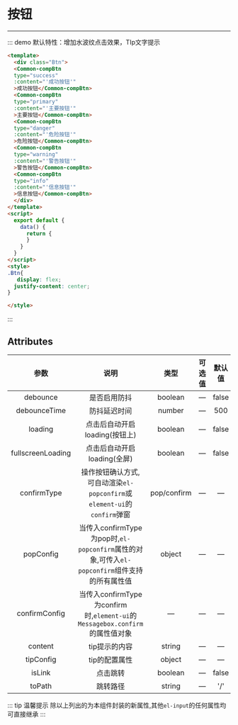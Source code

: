 # 按钮
---
::: demo 默认特性：增加水波纹点击效果，TIp文字提示
```html
<template>
  <div class="Btn">
  <Common-compBtn
  type="success"
  :content="'成功按钮'"
  >成功按钮</Common-compBtn>
  <Common-compBtn
  type="primary"
  :content="'主要按钮'"
  >主要按钮</Common-compBtn>
  <Common-compBtn
  type="danger"
  :content="'危险按钮'"
  >危险按钮</Common-compBtn>
  <Common-compBtn
  type="warning"
  :content="'警告按钮'"
  >警告按钮</Common-compBtn>
  <Common-compBtn
  type="info"
  :content="'信息按钮'"
  >信息按钮</Common-compBtn>
  </div>
</template>
<script>
  export default {
    data() {
      return {
      }
    }
  }
</script>
<style>
.Btn{
   display: flex;
  justify-content: center;
}

</style>
```
:::

## Attributes

| 参数          | 说明            | 类型            | 可选值 | 默认值 |
|:-----------:  |:--------------: |:--------------: |:--------------------: |:------: |
| debounce    | 是否启用防抖 | boolean    | — | false |
| debounceTime | 防抖延迟时间 | number | — | 500 |
| loading | 点击后自动开启loading(按钮上) | boolean | — | false |
| fullscreenLoading | 点击后自动开启loading(全屏) | boolean |       —       | false |
| confirmType | 操作按钮确认方式,可自动渲染`el-popconfirm`或`element-ui`的`confirm`弹窗 | pop/confirm | — | — |
| popConfig | 当传入confirmType为pop时,`el-popconfirm`属性的对象,可传入`el-popconfirm`组件支持的所有属性值           | object  | — | — |
| confirmConfig      | 当传入confirmType为confirm时,`element-ui`的`Messagebox.confirm`的属性值对象            | —  | — | —   |
| content | tip提示的内容 | string | — | — |
| tipConfig | tip的配置属性 | object | — | — |
| isLink | 点击跳转 | boolean | — | false |
| toPath | 跳转路径 | string | — | '/' |
::: tip  温馨提示
除以上列出的为本组件封装的新属性,其他`el-input`的任何属性均可直接继承
::: 